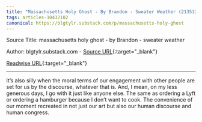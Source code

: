 ```yaml
---
title: "Massachusetts Holy Ghost - By Brandon - Sweater Weather (213532959)"
tags: articles-10432102
canonical: https://blgtylr.substack.com/p/massachusetts-holy-ghost
---
```


Source Title: massachusetts holy ghost - by Brandon - sweater weather

Author: blgtylr.substack.com - [Source URL](https://blgtylr.substack.com/p/massachusetts-holy-ghost){:target="_blank"}

[Readwise URL](https://readwise.io/open/213532959){:target="_blank"}

---

It’s also silly when the moral terms of our engagement with other people are set for us by the discourse, whatever that is. And, I mean, on my less generous days, I go with it just like anyone else. The same as ordering a Lyft or ordering a hamburger because I don’t want to cook. The convenience of our moment recreated in not just our art but also our human discourse and human congress.
